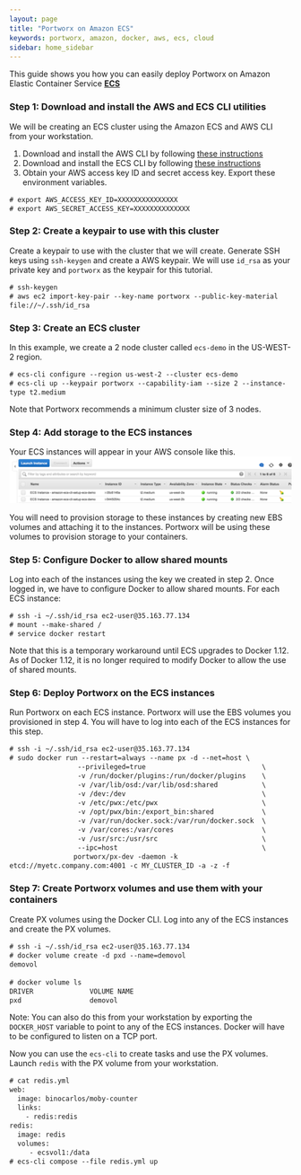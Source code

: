 ```yaml
---
layout: page
title: "Portworx on Amazon ECS"
keywords: portworx, amazon, docker, aws, ecs, cloud
sidebar: home_sidebar
---
```


This guide shows you how you can easily deploy Portworx on Amazon Elastic Container Service [**ECS**](https://aws.amazon.com/ecs/)

### Step 1: Download and install the AWS and ECS CLI utilities
We will be creating an ECS cluster using the Amazon ECS and AWS CLI from your workstation.

1. Download and install the AWS CLI by following [these instructions](http://docs.aws.amazon.com/cli/latest/userguide/installing.html)
2. Download and install the ECS CLI by following [these instructions](http://docs.aws.amazon.com/AmazonECS/latest/developerguide/ECS_CLI_installation.html)
3. Obtain your AWS access key ID and secret access key.  Export these environment variables.

```
# export AWS_ACCESS_KEY_ID=XXXXXXXXXXXXXXX
# export AWS_SECRET_ACCESS_KEY=XXXXXXXXXXXXXX
```

### Step 2: Create a keypair to use with this cluster
Create a keypair to use with the cluster that we will create.  Generate SSH keys using `ssh-keygen` and create a AWS keypair.  We will use `id_rsa` as your private key and `portworx` as the keypair for this tutorial.

```
# ssh-keygen
# aws ec2 import-key-pair --key-name portworx --public-key-material file://~/.ssh/id_rsa
```

### Step 3: Create an ECS cluster
In this example, we create a 2 node cluster called `ecs-demo` in the US-WEST-2 region.

```
# ecs-cli configure --region us-west-2 --cluster ecs-demo
# ecs-cli up --keypair portworx --capability-iam --size 2 --instance-type t2.medium
```

Note that Portworx recommends a minimum cluster size of 3 nodes.

### Step 4: Add storage to the ECS instances
Your ECS instances will appear in your AWS console like this.
![ECS instances](images/ecs-instances.png "ECS instances")

You will need to provision storage to these instances by creating new EBS volumes and attaching it to the instances.  Portworx will be using these volumes to provision storage to your containers.

### Step 5: Configure Docker to allow shared mounts
Log into each of the instances using the key we created in step 2.  Once logged in, we have to configure Docker to allow shared mounts.
For each ECS instance:

```
# ssh -i ~/.ssh/id_rsa ec2-user@35.163.77.134
# mount --make-shared /
# service docker restart
```
Note that this is a temporary workaround until ECS upgrades to Docker 1.12.  As of Docker 1.12, it is no longer required to modify Docker to allow the use of shared mounts.

### Step 6: Deploy Portworx on the ECS instances
Run Portworx on each ECS instance.  Portworx will use the EBS volumes you provisioned in step 4.  You will have to log into each of the ECS instances for this step.

```
# ssh -i ~/.ssh/id_rsa ec2-user@35.163.77.134
# sudo docker run --restart=always --name px -d --net=host \
                 --privileged=true                             \
                 -v /run/docker/plugins:/run/docker/plugins    \
                 -v /var/lib/osd:/var/lib/osd:shared           \
                 -v /dev:/dev                                  \
                 -v /etc/pwx:/etc/pwx                          \
                 -v /opt/pwx/bin:/export_bin:shared            \
                 -v /var/run/docker.sock:/var/run/docker.sock  \
                 -v /var/cores:/var/cores                      \
                 -v /usr/src:/usr/src                          \
                 --ipc=host                                    \
                portworx/px-dev -daemon -k etcd://myetc.company.com:4001 -c MY_CLUSTER_ID -a -z -f
```

### Step 7: Create Portworx volumes and use them with your containers
Create PX volumes using the Docker CLI.  Log into any of the ECS instances and create the PX volumes.

```
# ssh -i ~/.ssh/id_rsa ec2-user@35.163.77.134
# docker volume create -d pxd --name=demovol
demovol

# docker volume ls
DRIVER              VOLUME NAME
pxd                 demovol
```
Note: You can also do this from your workstation by exporting the `DOCKER_HOST` variable to point to any of the ECS instances.  Docker will have to be configured to listen on a TCP port.

Now you can use the `ecs-cli` to create tasks and use the PX volumes.  Launch `redis` with the PX volume from your workstation.

```
# cat redis.yml
web:
  image: binocarlos/moby-counter
  links:
    - redis:redis
redis:
  image: redis
  volumes:
     - ecsvol1:/data
# ecs-cli compose --file redis.yml up 
```
